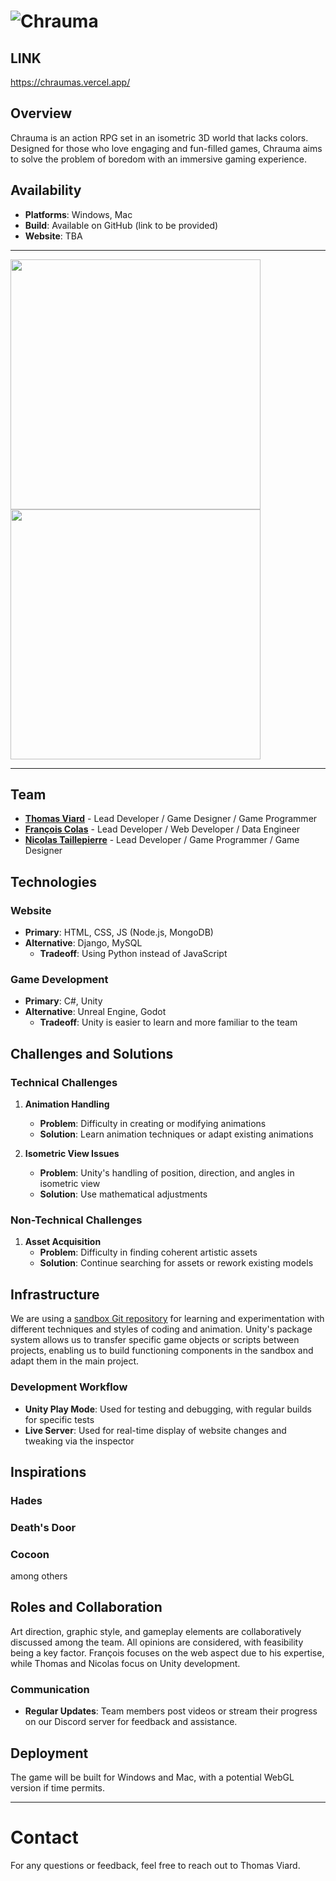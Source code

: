 # ![Chrauma](Media/chrauma.png)


## LINK
https://chraumas.vercel.app/
## Overview
Chrauma is an action RPG set in an isometric 3D world that lacks colors. Designed for those who love engaging and fun-filled games, Chrauma aims to solve the problem of boredom with an immersive gaming experience.

## Availability
- **Platforms**: Windows, Mac
- **Build**: Available on GitHub (link to be provided)
- **Website**: TBA

-----
<p>
  <img src="Media/capture1.jpg" width="400px"/>
  <img src="Media/capture2.jpg" width="400px"/>
</p>

-----

## Team
- [**Thomas Viard**](https://github.com/ThomasVrd11) - Lead Developer / Game Designer / Game Programmer
- [**François Colas**](https://github.com/fgmcolas) - Lead Developer / Web Developer / Data Engineer
- [**Nicolas Taillepierre**](https://github.com/TaillepierreN) - Lead Developer / Game Programmer / Game Designer

## Technologies
### Website
- **Primary**: HTML, CSS, JS (Node.js, MongoDB)
- **Alternative**: Django, MySQL
  - **Tradeoff**: Using Python instead of JavaScript

### Game Development
- **Primary**: C#, Unity
- **Alternative**: Unreal Engine, Godot
  - **Tradeoff**: Unity is easier to learn and more familiar to the team

## Challenges and Solutions
### Technical Challenges
1. **Animation Handling**
   - **Problem**: Difficulty in creating or modifying animations
   - **Solution**: Learn animation techniques or adapt existing animations

2. **Isometric View Issues**
   - **Problem**: Unity's handling of position, direction, and angles in isometric view
   - **Solution**: Use mathematical adjustments

### Non-Technical Challenges
1. **Asset Acquisition**
   - **Problem**: Difficulty in finding coherent artistic assets
   - **Solution**: Continue searching for assets or rework existing models

## Infrastructure
We are using a [sandbox Git repository](https://github.com/ThomasVrd11/SandBox_Portfolio) for learning and experimentation with different techniques and styles of coding and animation. Unity's package system allows us to transfer specific game objects or scripts between projects, enabling us to build functioning components in the sandbox and adapt them in the main project.

### Development Workflow
- **Unity Play Mode**: Used for testing and debugging, with regular builds for specific tests
- **Live Server**: Used for real-time display of website changes and tweaking via the inspector

## Inspirations
### Hades
### Death's Door
### Cocoon
among others

## Roles and Collaboration
Art direction, graphic style, and gameplay elements are collaboratively discussed among the team. All opinions are considered, with feasibility being a key factor. François focuses on the web aspect due to his expertise, while Thomas and Nicolas focus on Unity development.

### Communication
- **Regular Updates**: Team members post videos or stream their progress on our Discord server for feedback and assistance.

## Deployment
The game will be built for Windows and Mac, with a potential WebGL version if time permits.

---


# Contact
For any questions or feedback, feel free to reach out to Thomas Viard.
